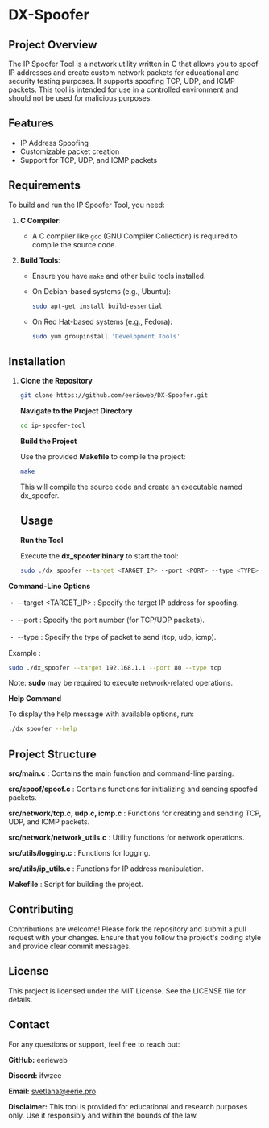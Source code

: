 # DX-Spoofer 

## Project Overview

The IP Spoofer Tool is a network utility written in C that allows you to spoof IP addresses and create custom network packets for educational and security testing purposes. It supports spoofing TCP, UDP, and ICMP packets. This tool is intended for use in a controlled environment and should not be used for malicious purposes.

## Features

- IP Address Spoofing
- Customizable packet creation
- Support for TCP, UDP, and ICMP packets

## Requirements

To build and run the IP Spoofer Tool, you need:

1. **C Compiler**:
   - A C compiler like `gcc` (GNU Compiler Collection) is required to compile the source code.

2. **Build Tools**:
   - Ensure you have `make` and other build tools installed.

   - On Debian-based systems (e.g., Ubuntu):
     ```bash
     sudo apt-get install build-essential
     ```

   - On Red Hat-based systems (e.g., Fedora):
     ```bash
     sudo yum groupinstall 'Development Tools'
     ```

## Installation

1. **Clone the Repository**

   ```bash
   git clone https://github.com/eerieweb/DX-Spoofer.git
   ```

   **Navigate to the Project Directory**

   ```bash
   cd ip-spoofer-tool
   ```
   
   **Build the Project**

   Use the provided **Makefile** to compile the project:

   ```bash
   make
   ```

   This will compile the source code and create an executable named dx_spoofer.

   ## Usage

   **Run the Tool**

   Execute the **dx_spoofer binary** to start the tool:

   ```bash
   sudo ./dx_spoofer --target <TARGET_IP> --port <PORT> --type <TYPE>
   ```

**Command-Line Options**

・ --target <TARGET_IP> : Specify the target IP address for spoofing.

・ --port <PORT> : Specify the port number (for TCP/UDP packets).

・ --type <TYPE> : Specify the type of packet to send (tcp, udp, icmp).


Example : 

```bash
sudo ./dx_spoofer --target 192.168.1.1 --port 80 --type tcp
```

Note: **sudo** may be required to execute network-related operations.


**Help Command**

To display the help message with available options, run:

```bash
./dx_spoofer --help
```

## Project Structure

**src/main.c** : Contains the main function and command-line parsing.

**src/spoof/spoof.c** : Contains functions for initializing and sending spoofed packets.

**src/network/tcp.c, udp.c, icmp.c** : Functions for creating and sending TCP, UDP, and ICMP packets.

**src/network/network_utils.c** : Utility functions for network operations.

**src/utils/logging.c** : Functions for logging.

**src/utils/ip_utils.c** : Functions for IP address manipulation.

**Makefile** : Script for building the project.



## Contributing

Contributions are welcome! Please fork the repository and submit a pull request with your changes. Ensure that you follow the project's coding style and provide clear commit messages.

## License

This project is licensed under the MIT License. See the LICENSE file for details.

## Contact

For any questions or support, feel free to reach out:

**GitHub:** eerieweb

**Discord:** ifwzee

**Email:** svetlana@eerie.pro

**Disclaimer:** This tool is provided for educational and research purposes only. Use it responsibly and within the bounds of the law.
